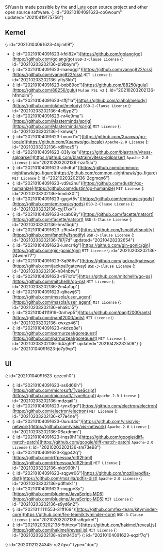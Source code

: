 SiYuan is made possible by the and [Lute](https://github.com/88250/lute) open source project and other open source software.
{: id="20210104091623-co6woum" updated="20210419175756"}

## Kernel
{: id="20210104091623-4hjimh9"}

* {: id="20210104091623-kfdi82v"}[https://github.com/golang/go](https://github.com/golang/go) `BSD-3-Clause License`
  {: id="20210203202136-pl9bbym"}
* {: id="20210104091623-maeuggl"}[https://github.com/vanng822/css](https://github.com/vanng822/css) `MIT License`
  {: id="20210203202136-yfty3kb"}
* {: id="20210104091623-bob89oc"}[https://github.com/88250/gulu](https://github.com/88250/gulu) `Mulan PSL v2`
  {: id="20210203202136-hfrmoim"}
* {: id="20210104091623-sffjf1a"}[https://github.com/olahol/melody](https://github.com/olahol/melody) `BSD-2-Clause License`
  {: id="20210203202136-4c6jyp2"}
* {: id="20210104091623-nr4e9ma"}[https://github.com/Masterminds/sprig](https://github.com/Masterminds/sprig) `MIT License`
  {: id="20210203202136-1ikmwaj"}
* {: id="20210104091623-boocd1x"}[https://github.com/Xuanwo/go-locale](https://github.com/Xuanwo/go-locale) `Apache-2.0 License`
  {: id="20210203202136-rd9hoz5"}
* {: id="20210104091623-831ylxe"}[https://github.com/blastrain/vitess-sqlparser](https://github.com/blastrain/vitess-sqlparser) `Apache-2.0 License`
  {: id="20210203202136-hzaf5lu"}
* {: id="20210104091623-athdtuf"}[https://github.com/common-nighthawk/go-figure](https://github.com/common-nighthawk/go-figure) `MIT License`
  {: id="20210203202136-2cgmqn6"}
* {: id="20210104091623-vd9s2hu"}[https://github.com/dustin/go-humanize](https://github.com/dustin/go-humanize) `MIT License`
  {: id="20210203202136-5mdn30t"}
* {: id="20210104091623-gygvt5v"}[https://github.com/emirpasic/gods](https://github.com/emirpasic/gods) `BSD-2-Clause License`
  {: id="20210203202136-cyj17xv"}
* {: id="20210104091623-scab09y"}[https://github.com/facette/natsort](https://github.com/facette/natsort) `BSD-3-Clause License`
  {: id="20210203202136-hns15qb"}
* {: id="20210104091623-z9to4rd"}[https://github.com/fsnotify/fsnotify](https://github.com/fsnotify/fsnotify) `BSD-3-Clause License`
  {: id="20210203202136-7ii7j7d" updated="20210428232654"}
* {: id="20210104091623-iumcr4g"}[https://github.com/gin-gonic/gin](https://github.com/gin-gonic/gin) `MIT License`
  {: id="20210203202136-24wom77"}
* {: id="20210104091623-3q986vi"}[https://github.com/jackpal/gateway](https://github.com/jackpal/gateway) `BSD-3-Clause License`
  {: id="20210203202136-h84nbtw"}
* {: id="20210104091623-r97lcfx"}[https://github.com/mitchellh/go-ps](https://github.com/mitchellh/go-ps) `MIT License`
  {: id="20210203202136-2m4a1up"}
* {: id="20210104091623-qlhawj6"}[https://github.com/mssola/user_agent](https://github.com/mssola/user_agent) `MIT License`
  {: id="20210203202136-eha8c15"}
* {: id="20210104111919-0nrhvp5"}[https://github.com/panjf2000/ants](https://github.com/panjf2000/ants) `MIT License`
  {: id="20210203202136-xwxzx46"}
* {: id="20210104091623-nkdzq8e"}[https://github.com/parnurzeal/gorequest](https://github.com/parnurzeal/gorequest) `MIT License`
  {: id="20210203202136-lb4zgh9" updated="20210428232506"}
{: id="20210104091623-jo7y9vp"}

## UI
{: id="20210104091623-gczeoh0"}

* {: id="20210104091623-as6d66h"}[https://github.com/microsoft/TypeScript](https://github.com/microsoft/TypeScript) `Apache-2.0 License`
  {: id="20210203202136-mdzqail"}
* {: id="20210104091623-tynx9gd"}[https://github.com/electron/electron](https://github.com/electron/electron) `MIT License`
  {: id="20210203202136-k77e4ne"}
* {: id="20210104091623-0uru44s"}[https://github.com/visjs/vis-network](https://github.com/visjs/vis-network) `Apache-2.0 License`
  {: id="20210203202136-06axdmm"}
* {: id="20210104091623-inqs9h1"}[https://github.com/google/diff-match-patch](https://github.com/google/diff-match-patch) `Apache-2.0 License`
  {: id="20210203202136-sm73e98"}
* {: id="20210104091623-3jgp42q"}[https://github.com/rtfpessoa/diff2html](https://github.com/rtfpessoa/diff2html) `MIT License`
  {: id="20210203202136-nkb900h"}
* {: id="20210104091623-sqgwr06"}[https://github.com/mozilla/pdfjs-dist](https://github.com/mozilla/pdfjs-dist) `Apache-2.0 License`
  {: id="20210203202136-pdftmk1"}
* {: id="20210104091623-mqgpe3y"}[https://github.com/blueimp/JavaScript-MD5](https://github.com/blueimp/JavaScript-MD5) `MIT License`
  {: id="20210203202136-s9yd6n2"}
* {: id="20210111111553-31ff169"}[https://github.com/fex-team/kityminder-core](https://github.com/fex-team/kityminder-core) `BSD-3-Clause License`
  {: id="20210203202136-a8gckef"}
* {: id="20210203202138-5thtcqv"}[https://github.com/hakimel/reveal.js](https://github.com/hakimel/reveal.js) `MIT License`
  {: id="20210203202138-n2m043b"}
{: id="20210104091623-eqzlf7q"}


{: id="20201121224345-rc27qvo" type="doc"}
